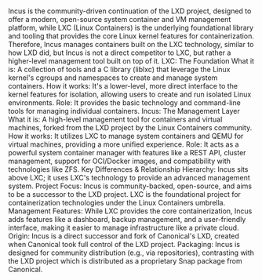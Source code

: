 # **[]()**

Incus is the community-driven continuation of the LXD project, designed to offer a modern, open-source system container and VM management platform, while LXC (Linux Containers) is the underlying foundational library and tooling that provides the core Linux kernel features for containerization. Therefore, Incus manages containers built on the LXC technology, similar to how LXD did, but Incus is not a direct competitor to LXC, but rather a higher-level management tool built on top of it.
LXC: The Foundation
What it is:
A collection of tools and a C library (liblxc) that leverage the Linux kernel's cgroups and namespaces to create and manage system containers.
How it works:
It's a lower-level, more direct interface to the kernel features for isolation, allowing users to create and run isolated Linux environments.
Role:
It provides the basic technology and command-line tools for managing individual containers.
Incus: The Management Layer
What it is:
A high-level management tool for containers and virtual machines, forked from the LXD project by the Linux Containers community.
How it works:
It utilizes LXC to manage system containers and QEMU for virtual machines, providing a more unified experience.
Role:
It acts as a powerful system container manager with features like a REST API, cluster management, support for OCI/Docker images, and compatibility with technologies like ZFS.
Key Differences & Relationship
Hierarchy:
Incus sits above LXC; it uses LXC's technology to provide an advanced management system.
Project Focus:
Incus is community-backed, open-source, and aims to be a successor to the LXD project. LXC is the foundational project for containerization technologies under the Linux Containers umbrella.
Management Features:
While LXC provides the core containerization, Incus adds features like a dashboard, backup management, and a user-friendly interface, making it easier to manage infrastructure like a private cloud.
Origin:
Incus is a direct successor and fork of Canonical's LXD, created when Canonical took full control of the LXD project.
Packaging:
Incus is designed for community distribution (e.g., via repositories), contrasting with the LXD project which is distributed as a proprietary Snap package from Canonical.
